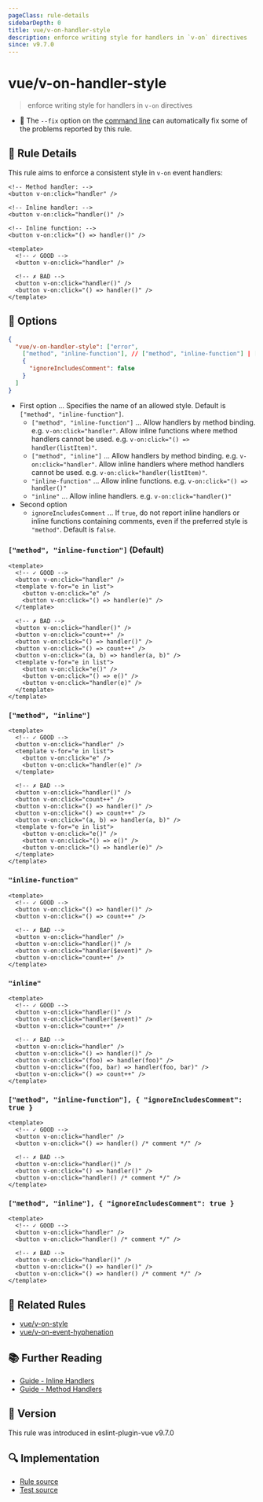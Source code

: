```yaml
---
pageClass: rule-details
sidebarDepth: 0
title: vue/v-on-handler-style
description: enforce writing style for handlers in `v-on` directives
since: v9.7.0
---
```

# vue/v-on-handler-style

> enforce writing style for handlers in `v-on` directives

- :wrench: The `--fix` option on the [command line](https://eslint.org/docs/user-guide/command-line-interface#fixing-problems) can automatically fix some of the problems reported by this rule.

## :book: Rule Details

This rule aims to enforce a consistent style in `v-on` event handlers:

```vue
<!-- Method handler: -->
<button v-on:click="handler" />

<!-- Inline handler: -->
<button v-on:click="handler()" />

<!-- Inline function: -->
<button v-on:click="() => handler()" />
```

<eslint-code-block fix :rules="{'vue/v-on-handler-style': ['error']}">

```vue
<template>
  <!-- ✓ GOOD -->
  <button v-on:click="handler" />

  <!-- ✗ BAD -->
  <button v-on:click="handler()" />
  <button v-on:click="() => handler()" />
</template>
```

</eslint-code-block>

## :wrench: Options

```json
{
  "vue/v-on-handler-style": ["error",
    ["method", "inline-function"], // ["method", "inline-function"] | ["method", "inline"] | "inline-function" | "inline"
    {
      "ignoreIncludesComment": false
    }
  ]
}
```

- First option ... Specifies the name of an allowed style. Default is `["method", "inline-function"]`.
  - `["method", "inline-function"]` ... Allow handlers by method binding. e.g. `v-on:click="handler"`. Allow inline functions where method handlers cannot be used. e.g. `v-on:click="() => handler(listItem)"`.
  - `["method", "inline"]` ... Allow handlers by method binding. e.g. `v-on:click="handler"`. Allow inline handlers where method handlers cannot be used. e.g. `v-on:click="handler(listItem)"`.
  - `"inline-function"` ... Allow inline functions. e.g. `v-on:click="() => handler()"`
  - `"inline"` ... Allow inline handlers. e.g. `v-on:click="handler()"`
- Second option
  - `ignoreIncludesComment` ... If `true`, do not report inline handlers or inline functions containing comments, even if the preferred style is `"method"`. Default is `false`.

### `["method", "inline-function"]` (Default)

<eslint-code-block fix :rules="{'vue/v-on-handler-style': ['error', ['method', 'inline-function']]}">

```vue
<template>
  <!-- ✓ GOOD -->
  <button v-on:click="handler" />
  <template v-for="e in list">
    <button v-on:click="e" />
    <button v-on:click="() => handler(e)" />
  </template>

  <!-- ✗ BAD -->
  <button v-on:click="handler()" />
  <button v-on:click="count++" />
  <button v-on:click="() => handler()" />
  <button v-on:click="() => count++" />
  <button v-on:click="(a, b) => handler(a, b)" />
  <template v-for="e in list">
    <button v-on:click="e()" />
    <button v-on:click="() => e()" />
    <button v-on:click="handler(e)" />
  </template>
</template>
```

</eslint-code-block>

### `["method", "inline"]`

<eslint-code-block fix :rules="{'vue/v-on-handler-style': ['error', ['method', 'inline']]}">

```vue
<template>
  <!-- ✓ GOOD -->
  <button v-on:click="handler" />
  <template v-for="e in list">
    <button v-on:click="e" />
    <button v-on:click="handler(e)" />
  </template>

  <!-- ✗ BAD -->
  <button v-on:click="handler()" />
  <button v-on:click="count++" />
  <button v-on:click="() => handler()" />
  <button v-on:click="() => count++" />
  <button v-on:click="(a, b) => handler(a, b)" />
  <template v-for="e in list">
    <button v-on:click="e()" />
    <button v-on:click="() => e()" />
    <button v-on:click="() => handler(e)" />
  </template>
</template>
```

</eslint-code-block>

### `"inline-function"`

<eslint-code-block fix :rules="{'vue/v-on-handler-style': ['error', 'inline-function']}">

```vue
<template>
  <!-- ✓ GOOD -->
  <button v-on:click="() => handler()" />
  <button v-on:click="() => count++" />

  <!-- ✗ BAD -->
  <button v-on:click="handler" />
  <button v-on:click="handler()" />
  <button v-on:click="handler($event)" />
  <button v-on:click="count++" />
</template>
```

</eslint-code-block>

### `"inline"`

<eslint-code-block fix :rules="{'vue/v-on-handler-style': ['error', 'inline']}">

```vue
<template>
  <!-- ✓ GOOD -->
  <button v-on:click="handler()" />
  <button v-on:click="handler($event)" />
  <button v-on:click="count++" />

  <!-- ✗ BAD -->
  <button v-on:click="handler" />
  <button v-on:click="() => handler()" />
  <button v-on:click="(foo) => handler(foo)" />
  <button v-on:click="(foo, bar) => handler(foo, bar)" />
  <button v-on:click="() => count++" />
</template>
```

</eslint-code-block>

### `["method", "inline-function"], { "ignoreIncludesComment": true }`

<eslint-code-block fix :rules="{'vue/v-on-handler-style': ['error', ['method', 'inline-function'], {ignoreIncludesComment: true}]}">

```vue
<template>
  <!-- ✓ GOOD -->
  <button v-on:click="handler" />
  <button v-on:click="() => handler() /* comment */" />

  <!-- ✗ BAD -->
  <button v-on:click="handler()" />
  <button v-on:click="() => handler()" />
  <button v-on:click="handler() /* comment */" />
</template>
```

</eslint-code-block>

### `["method", "inline"], { "ignoreIncludesComment": true }`

<eslint-code-block fix :rules="{'vue/v-on-handler-style': ['error', ['method', 'inline'], {ignoreIncludesComment: true}]}">

```vue
<template>
  <!-- ✓ GOOD -->
  <button v-on:click="handler" />
  <button v-on:click="handler() /* comment */" />

  <!-- ✗ BAD -->
  <button v-on:click="handler()" />
  <button v-on:click="() => handler()" />
  <button v-on:click="() => handler() /* comment */" />
</template>
```

</eslint-code-block>

## :couple: Related Rules

- [vue/v-on-style](https://github.com/vuejs/eslint-plugin-vue/tree/master/docs/rules/v-on-style.md)
- [vue/v-on-event-hyphenation](https://github.com/vuejs/eslint-plugin-vue/tree/master/docs/rules/v-on-event-hyphenation.md)

## :books: Further Reading

- [Guide - Inline Handlers]
- [Guide - Method Handlers]

[Guide - Inline Handlers]: https://vuejs.org/guide/essentials/event-handling.html#inline-handlers
[Guide - Method Handlers]: https://vuejs.org/guide/essentials/event-handling.html#method-handlers

## :rocket: Version

This rule was introduced in eslint-plugin-vue v9.7.0

## :mag: Implementation

- [Rule source](https://github.com/vuejs/eslint-plugin-vue/blob/master/lib/rules/v-on-handler-style.js)
- [Test source](https://github.com/vuejs/eslint-plugin-vue/blob/master/tests/lib/rules/v-on-handler-style.js)
